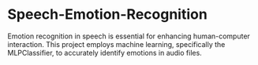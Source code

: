 # Speech-Emotion-Recognition
Emotion recognition in speech is essential for enhancing human-computer interaction. This project employs machine learning, specifically the MLPClassifier, to accurately identify emotions in audio files.
